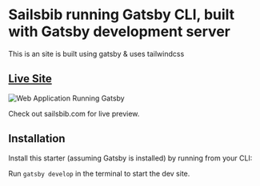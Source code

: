# Sailsbib running Gatsby CLI, built with Gatsby development server 

This is an site is built using gatsby & uses tailwindcss 

## [Live Site](https://sailsbib.com/)

![Web Application Running Gatsby](https://p1.f0.n0.cdn.getcloudapp.com/items/Qwu0zWEr/Screenshot_2020-09-09%20Sailsbib%20Market%20analysis%20perspective%281%29.png?source=viewer&v=c04669c7a702a339b2ed79ed0b7c0279)

Check out sailsbib.com for live preview.


## Installation

Install this starter (assuming Gatsby is installed) by running from your CLI:
<br/>

Run `gatsby develop` in the terminal to start the dev site.
